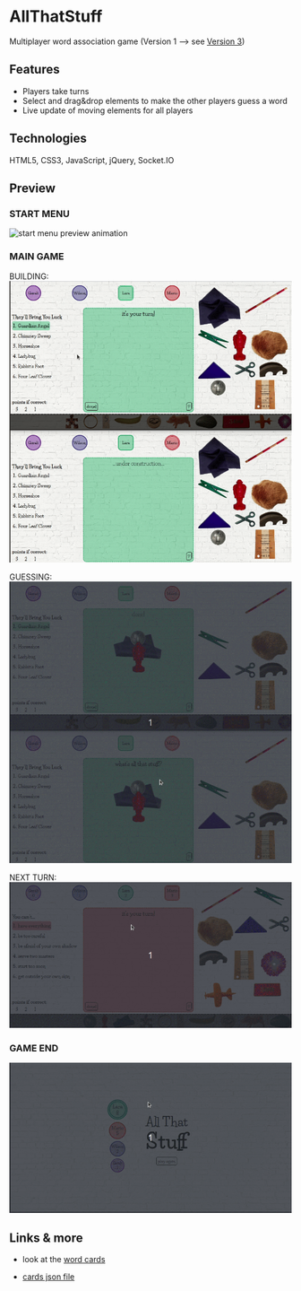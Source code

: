 # AllThatStuff
Multiplayer word association game
(Version 1 --> see [Version 3](https://github.com/NinaHahne/AllThatStuff_v3))

## Features
* Players take turns
* Select and drag&drop elements to make the other players guess a word
* Live update of moving elements for all players

## Technologies
HTML5, CSS3, JavaScript, jQuery, Socket.IO

## Preview
### START MENU
<img src="./public/preview/start_menu.gif" alt="start menu preview animation">

### MAIN GAME

BUILDING:
<img src="./public/preview/my-turn_building.gif" alt="building preview animation">

GUESSING:
<img src="./public/preview/guessing.gif" alt="guessing preview animation">

NEXT TURN:
<img src="./public/preview/next-turn.gif" alt="next turn preview animation">

### GAME END

<img src="./public/preview/game-end.gif" alt="game end preview animation">

## Links & more
* look at the [word cards](https://ninahahne.github.io/AllThatStuff/cards)

* [cards json file](https://ninahahne.github.io/AllThatStuff/cards_enUS.json)
